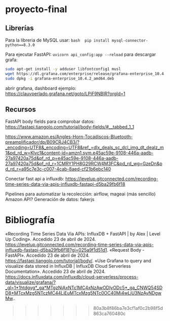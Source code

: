 # proyecto-final

## Librerías
Para la libreria de MySQL usar: 
    ```bash 
    pip install mysql-connector-python==8.3.0
    ```

Para ejecutar FastAPI: 
    ```
    uvicorn api_config:app --reload
    ```
para descargar grafa:
```bash
sudo apt-get install -y adduser libfontconfig1 musl
wget https://dl.grafana.com/enterprise/release/grafana-enterprise_10.4.2_amd64.deb
sudo dpkg -i grafana-enterprise_10.4.2_amd64.deb
```
abrir grafana, dashboard ejemplo: https://clauvperlado.grafana.net/goto/LPiF9NBIR?orgId=1

## Recursos
FastAPI body fields para comprobar datos:
https://fastapi.tiangolo.com/tutorial/body-fields/#__tabbed_1_1

https://www.amazon.es/Angles-Horn-Tocadiscos-Bluetooth-preamplificador/dp/B09CRJ4CB3/?_encoding=UTF8&_encoding=UTF8&ref_=dlx_deals_sc_dcl_img_dt_dealz_m1&pd_rd_w=Klvc1&content-id=amzn1.sym.e45ac59e-9108-446a-aadb-27a97420a75d&pf_rd_p=e45ac59e-9108-446a-aadb-27a97420a75d&pf_rd_r=1CMRY1PH8G29RCW4M3FC&pd_rd_wg=GzeDn&pd_rd_r=a95c7e3c-c007-4cab-8aed-cf21b6ebc140

Conectar fast api a influxdb:
https://levelup.gitconnected.com/recording-time-series-data-via-apis-influxdb-fastapi-d5ba29fb6f18

Pipelines para automatizar la recolección: airflow, mageai (más sencillo)
Amazon API?
Generación de datos: fakerjs

# Bibliografía
«Recording Time Series Data Via APIs: InfluxDB + FastAPI | by Alex | Level Up Coding». Accedido 23 de abril de 2024. https://levelup.gitconnected.com/recording-time-series-data-via-apis-influxdb-fastapi-d5ba29fb6f18?gi=025a9f1d51d1.
«Request Body - FastAPI». Accedido 23 de abril de 2024. https://fastapi.tiangolo.com/tutorial/body/.
«Use Grafana to query and visualize data stored in InfluxDB | InfluxDB Cloud Serverless Documentation». Accedido 23 de abril de 2024. https://docs.influxdata.com/influxdb/cloud-serverless/process-data/visualize/grafana/?_gl=1*1htdgyg*_ga*MTgzNjAxNTc1MC4xNzAwODIyODc5*_ga_CNWQ54SDD8*MTcxMzg5NTczMC44LjEuMTcxMzg5NTc0OC40Mi4wLjU3NzAyNDgwMw..
>>>>>>> 80a3b8f86ba7e3cf1af0c2b98f5d863ca760480c
